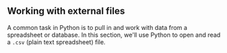 ## Working with external files

A common task in Python is to pull in and work with data from a spreadsheet or database. In this section, we'll use Python to open and read a `.csv` (plain text spreadsheet) file.
